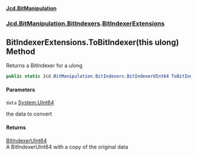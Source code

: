 #### [Jcd.BitManipulation](index.md 'index')
### [Jcd.BitManipulation.BitIndexers](Jcd.BitManipulation.BitIndexers.md 'Jcd.BitManipulation.BitIndexers').[BitIndexerExtensions](Jcd.BitManipulation.BitIndexers.BitIndexerExtensions.md 'Jcd.BitManipulation.BitIndexers.BitIndexerExtensions')

## BitIndexerExtensions.ToBitIndexer(this ulong) Method

Returns a BitIndexer for a ulong

```csharp
public static Jcd.BitManipulation.BitIndexers.BitIndexerUInt64 ToBitIndexer(this ulong data);
```
#### Parameters

<a name='Jcd.BitManipulation.BitIndexers.BitIndexerExtensions.ToBitIndexer(thisulong).data'></a>

`data` [System.UInt64](https://docs.microsoft.com/en-us/dotnet/api/System.UInt64 'System.UInt64')

the data to convert

#### Returns
[BitIndexerUInt64](Jcd.BitManipulation.BitIndexers.BitIndexerUInt64.md 'Jcd.BitManipulation.BitIndexers.BitIndexerUInt64')  
A BitIndexerUInt64 with a copy of the original data